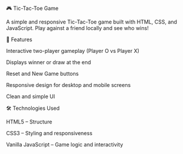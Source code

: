 🎮 Tic-Tac-Toe Game

A simple and responsive Tic-Tac-Toe game built with HTML, CSS, and JavaScript.
Play against a friend locally and see who wins!

🚀 Features

Interactive two-player gameplay (Player O vs Player X)

Displays winner or draw at the end

Reset and New Game buttons

Responsive design for desktop and mobile screens

Clean and simple UI

🛠️ Technologies Used

HTML5 – Structure

CSS3 – Styling and responsiveness

Vanilla JavaScript – Game logic and interactivity

